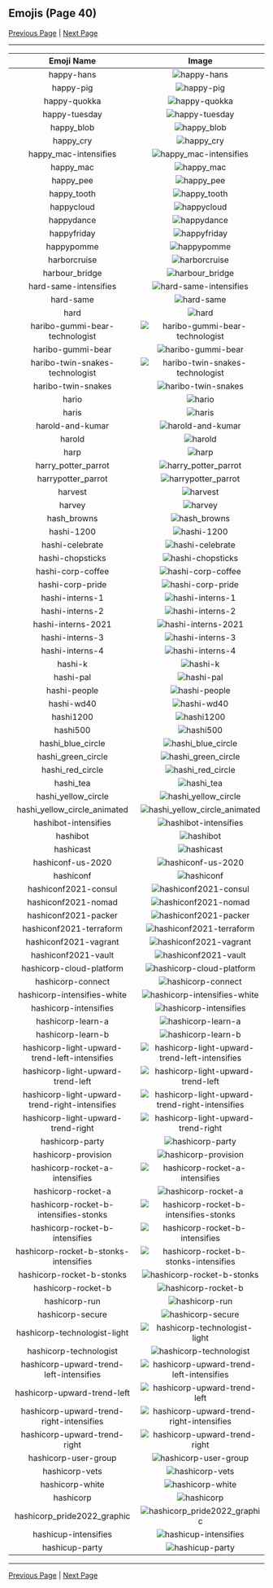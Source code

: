 
## Emojis (Page 40)

[Previous Page](/docs/hashicorp/page-g-0039.md)
  | [Next Page](/docs/hashicorp/page-h-0041.md)

<hr />

|Emoji Name|Image|
| :-: | :-: |
|happy-hans| ![happy-hans](/emojis/hashicorp/happy-hans.png)|
|happy-pig| ![happy-pig](/emojis/hashicorp/happy-pig.gif)|
|happy-quokka| ![happy-quokka](/emojis/hashicorp/happy-quokka.png)|
|happy-tuesday| ![happy-tuesday](/emojis/hashicorp/happy-tuesday.gif)|
|happy_blob| ![happy_blob](/emojis/hashicorp/happy_blob.png)|
|happy_cry| ![happy_cry](/emojis/hashicorp/happy_cry.png)|
|happy_mac-intensifies| ![happy_mac-intensifies](/emojis/hashicorp/happy_mac-intensifies.gif)|
|happy_mac| ![happy_mac](/emojis/hashicorp/happy_mac.png)|
|happy_pee| ![happy_pee](/emojis/hashicorp/happy_pee.png)|
|happy_tooth| ![happy_tooth](/emojis/hashicorp/happy_tooth.png)|
|happycloud| ![happycloud](/emojis/hashicorp/happycloud.png)|
|happydance| ![happydance](/emojis/hashicorp/happydance.gif)|
|happyfriday| ![happyfriday](/emojis/hashicorp/happyfriday.png)|
|happypomme| ![happypomme](/emojis/hashicorp/happypomme.png)|
|harborcruise| ![harborcruise](/emojis/hashicorp/harborcruise.png)|
|harbour_bridge| ![harbour_bridge](/emojis/hashicorp/harbour_bridge.jpg)|
|hard-same-intensifies| ![hard-same-intensifies](/emojis/hashicorp/hard-same-intensifies.gif)|
|hard-same| ![hard-same](/emojis/hashicorp/hard-same.png)|
|hard| ![hard](/emojis/hashicorp/hard.png)|
|haribo-gummi-bear-technologist| ![haribo-gummi-bear-technologist](/emojis/hashicorp/haribo-gummi-bear-technologist.png)|
|haribo-gummi-bear| ![haribo-gummi-bear](/emojis/hashicorp/haribo-gummi-bear.png)|
|haribo-twin-snakes-technologist| ![haribo-twin-snakes-technologist](/emojis/hashicorp/haribo-twin-snakes-technologist.png)|
|haribo-twin-snakes| ![haribo-twin-snakes](/emojis/hashicorp/haribo-twin-snakes.png)|
|hario| ![hario](/emojis/hashicorp/hario.jpg)|
|haris| ![haris](/emojis/hashicorp/haris.png)|
|harold-and-kumar| ![harold-and-kumar](/emojis/hashicorp/harold-and-kumar.jpg)|
|harold| ![harold](/emojis/hashicorp/harold.jpg)|
|harp| ![harp](/emojis/hashicorp/harp.gif)|
|harry_potter_parrot| ![harry_potter_parrot](/emojis/hashicorp/harry_potter_parrot.gif)|
|harrypotter_parrot| ![harrypotter_parrot](/emojis/hashicorp/harrypotter_parrot.gif)|
|harvest| ![harvest](/emojis/hashicorp/harvest.png)|
|harvey| ![harvey](/emojis/hashicorp/harvey.png)|
|hash_browns| ![hash_browns](/emojis/hashicorp/hash_browns.png)|
|hashi-1200| ![hashi-1200](/emojis/hashicorp/hashi-1200.png)|
|hashi-celebrate| ![hashi-celebrate](/emojis/hashicorp/hashi-celebrate.png)|
|hashi-chopsticks| ![hashi-chopsticks](/emojis/hashicorp/hashi-chopsticks.png)|
|hashi-corp-coffee| ![hashi-corp-coffee](/emojis/hashicorp/hashi-corp-coffee.png)|
|hashi-corp-pride| ![hashi-corp-pride](/emojis/hashicorp/hashi-corp-pride.png)|
|hashi-interns-1| ![hashi-interns-1](/emojis/hashicorp/hashi-interns-1.png)|
|hashi-interns-2| ![hashi-interns-2](/emojis/hashicorp/hashi-interns-2.png)|
|hashi-interns-2021| ![hashi-interns-2021](/emojis/hashicorp/hashi-interns-2021.png)|
|hashi-interns-3| ![hashi-interns-3](/emojis/hashicorp/hashi-interns-3.png)|
|hashi-interns-4| ![hashi-interns-4](/emojis/hashicorp/hashi-interns-4.png)|
|hashi-k| ![hashi-k](/emojis/hashicorp/hashi-k.png)|
|hashi-pal| ![hashi-pal](/emojis/hashicorp/hashi-pal.png)|
|hashi-people| ![hashi-people](/emojis/hashicorp/hashi-people.jpg)|
|hashi-wd40| ![hashi-wd40](/emojis/hashicorp/hashi-wd40.jpg)|
|hashi1200| ![hashi1200](/emojis/hashicorp/hashi1200.png)|
|hashi500| ![hashi500](/emojis/hashicorp/hashi500.png)|
|hashi_blue_circle| ![hashi_blue_circle](/emojis/hashicorp/hashi_blue_circle.png)|
|hashi_green_circle| ![hashi_green_circle](/emojis/hashicorp/hashi_green_circle.png)|
|hashi_red_circle| ![hashi_red_circle](/emojis/hashicorp/hashi_red_circle.png)|
|hashi_tea| ![hashi_tea](/emojis/hashicorp/hashi_tea.png)|
|hashi_yellow_circle| ![hashi_yellow_circle](/emojis/hashicorp/hashi_yellow_circle.png)|
|hashi_yellow_circle_animated| ![hashi_yellow_circle_animated](/emojis/hashicorp/hashi_yellow_circle_animated.gif)|
|hashibot-intensifies| ![hashibot-intensifies](/emojis/hashicorp/hashibot-intensifies.gif)|
|hashibot| ![hashibot](/emojis/hashicorp/hashibot.png)|
|hashicast| ![hashicast](/emojis/hashicorp/hashicast.png)|
|hashiconf-us-2020| ![hashiconf-us-2020](/emojis/hashicorp/hashiconf-us-2020.jpg)|
|hashiconf| ![hashiconf](/emojis/hashicorp/hashiconf.png)|
|hashiconf2021-consul| ![hashiconf2021-consul](/emojis/hashicorp/hashiconf2021-consul.png)|
|hashiconf2021-nomad| ![hashiconf2021-nomad](/emojis/hashicorp/hashiconf2021-nomad.png)|
|hashiconf2021-packer| ![hashiconf2021-packer](/emojis/hashicorp/hashiconf2021-packer.png)|
|hashiconf2021-terraform| ![hashiconf2021-terraform](/emojis/hashicorp/hashiconf2021-terraform.png)|
|hashiconf2021-vagrant| ![hashiconf2021-vagrant](/emojis/hashicorp/hashiconf2021-vagrant.png)|
|hashiconf2021-vault| ![hashiconf2021-vault](/emojis/hashicorp/hashiconf2021-vault.png)|
|hashicorp-cloud-platform| ![hashicorp-cloud-platform](/emojis/hashicorp/hashicorp-cloud-platform.png)|
|hashicorp-connect| ![hashicorp-connect](/emojis/hashicorp/hashicorp-connect.png)|
|hashicorp-intensifies-white| ![hashicorp-intensifies-white](/emojis/hashicorp/hashicorp-intensifies-white.gif)|
|hashicorp-intensifies| ![hashicorp-intensifies](/emojis/hashicorp/hashicorp-intensifies.gif)|
|hashicorp-learn-a| ![hashicorp-learn-a](/emojis/hashicorp/hashicorp-learn-a.png)|
|hashicorp-learn-b| ![hashicorp-learn-b](/emojis/hashicorp/hashicorp-learn-b.png)|
|hashicorp-light-upward-trend-left-intensifies| ![hashicorp-light-upward-trend-left-intensifies](/emojis/hashicorp/hashicorp-light-upward-trend-left-intensifies.gif)|
|hashicorp-light-upward-trend-left| ![hashicorp-light-upward-trend-left](/emojis/hashicorp/hashicorp-light-upward-trend-left.png)|
|hashicorp-light-upward-trend-right-intensifies| ![hashicorp-light-upward-trend-right-intensifies](/emojis/hashicorp/hashicorp-light-upward-trend-right-intensifies.gif)|
|hashicorp-light-upward-trend-right| ![hashicorp-light-upward-trend-right](/emojis/hashicorp/hashicorp-light-upward-trend-right.png)|
|hashicorp-party| ![hashicorp-party](/emojis/hashicorp/hashicorp-party.gif)|
|hashicorp-provision| ![hashicorp-provision](/emojis/hashicorp/hashicorp-provision.png)|
|hashicorp-rocket-a-intensifies| ![hashicorp-rocket-a-intensifies](/emojis/hashicorp/hashicorp-rocket-a-intensifies.gif)|
|hashicorp-rocket-a| ![hashicorp-rocket-a](/emojis/hashicorp/hashicorp-rocket-a.png)|
|hashicorp-rocket-b-intensifies-stonks| ![hashicorp-rocket-b-intensifies-stonks](/emojis/hashicorp/hashicorp-rocket-b-intensifies-stonks.gif)|
|hashicorp-rocket-b-intensifies| ![hashicorp-rocket-b-intensifies](/emojis/hashicorp/hashicorp-rocket-b-intensifies.gif)|
|hashicorp-rocket-b-stonks-intensifies| ![hashicorp-rocket-b-stonks-intensifies](/emojis/hashicorp/hashicorp-rocket-b-stonks-intensifies.gif)|
|hashicorp-rocket-b-stonks| ![hashicorp-rocket-b-stonks](/emojis/hashicorp/hashicorp-rocket-b-stonks.png)|
|hashicorp-rocket-b| ![hashicorp-rocket-b](/emojis/hashicorp/hashicorp-rocket-b.png)|
|hashicorp-run| ![hashicorp-run](/emojis/hashicorp/hashicorp-run.png)|
|hashicorp-secure| ![hashicorp-secure](/emojis/hashicorp/hashicorp-secure.png)|
|hashicorp-technologist-light| ![hashicorp-technologist-light](/emojis/hashicorp/hashicorp-technologist-light.png)|
|hashicorp-technologist| ![hashicorp-technologist](/emojis/hashicorp/hashicorp-technologist.png)|
|hashicorp-upward-trend-left-intensifies| ![hashicorp-upward-trend-left-intensifies](/emojis/hashicorp/hashicorp-upward-trend-left-intensifies.gif)|
|hashicorp-upward-trend-left| ![hashicorp-upward-trend-left](/emojis/hashicorp/hashicorp-upward-trend-left.png)|
|hashicorp-upward-trend-right-intensifies| ![hashicorp-upward-trend-right-intensifies](/emojis/hashicorp/hashicorp-upward-trend-right-intensifies.gif)|
|hashicorp-upward-trend-right| ![hashicorp-upward-trend-right](/emojis/hashicorp/hashicorp-upward-trend-right.png)|
|hashicorp-user-group| ![hashicorp-user-group](/emojis/hashicorp/hashicorp-user-group.png)|
|hashicorp-vets| ![hashicorp-vets](/emojis/hashicorp/hashicorp-vets.png)|
|hashicorp-white| ![hashicorp-white](/emojis/hashicorp/hashicorp-white.png)|
|hashicorp| ![hashicorp](/emojis/hashicorp/hashicorp.png)|
|hashicorp_pride2022_graphic| ![hashicorp_pride2022_graphic](/emojis/hashicorp/hashicorp_pride2022_graphic.png)|
|hashicup-intensifies| ![hashicup-intensifies](/emojis/hashicorp/hashicup-intensifies.gif)|
|hashicup-party| ![hashicup-party](/emojis/hashicorp/hashicup-party.gif)|

<hr/>

[Previous Page](/docs/hashicorp/page-g-0039.md)
  | [Next Page](/docs/hashicorp/page-h-0041.md)